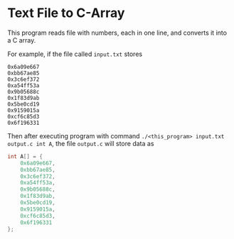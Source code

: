 # Text File to C-Array

This program reads file with numbers, each in one line, and converts it into a C array.

For example, if the file called `input.txt` stores

```
0x6a09e667
0xbb67ae85
0x3c6ef372
0xa54ff53a
0x9b05688c
0x1f83d9ab
0x5be0cd19
0x9159015a
0xcf6c85d3
0x6f196331
```

Then after executing program with command
`./<this_program> input.txt output.c int A`,
the file `output.c` will store data as

```c
int A[] = {
	0x6a09e667,
	0xbb67ae85,
	0x3c6ef372,
	0xa54ff53a,
	0x9b05688c,
	0x1f83d9ab,
	0x5be0cd19,
	0x9159015a,
	0xcf6c85d3,
	0x6f196331
};
```
